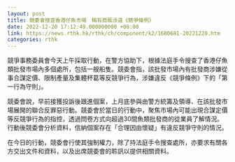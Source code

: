```yaml
---
layout: post
title: 競委會搜查香港仔魚市場　稱有商販涉違《競爭條例》
date: 2022-12-20 17:12:49.000000000 +08:00
link: https://news.rthk.hk/rthk/ch/component/k2/1680681-20221220.htm
categories: rthk
---
```


競爭事務委員會今天上午採取行動，在警方協助下，根據法庭手令搜查了香港仔魚類批發市場內多個處所，包括一艘船隻。競委會指，該批發市場內有批發商涉嫌從事合謀定價、限制產量及集體杯葛等反競爭行為，涉嫌違反《競爭條例》下的「第一行為守則」。

競委會說，早前接獲投訴後跟進個案，上月底參與由警方統籌及領導、在該批發市場展開的聯合反罪惡行動。競委會於當日的行動中，聚焦市場內可能出現合謀定價等反競爭行為的指控，透過問卷方式向超過30間魚類批發商的從業員了解情況。行動後競委會分析資料，信納個案存在「合理因由懷疑」有違反競爭守則的情況。

在今日的行動，競委會行使其強制權力，除了持法庭手令搜查處所，亦要求有關各方交出文件和資料，以及出席競委會的聆訊以提供相關資料。
